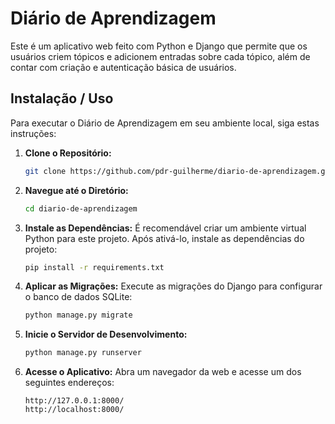 # Diário de Aprendizagem

Este é um aplicativo web feito com Python e Django que permite que os usuários criem tópicos e adicionem entradas sobre cada tópico, além de contar com criação e autenticação básica de usuários.

## Instalação / Uso

Para executar o Diário de Aprendizagem em seu ambiente local, siga estas instruções:

1. **Clone o Repositório:**

   ```bash
   git clone https://github.com/pdr-guilherme/diario-de-aprendizagem.git
   ```

2. **Navegue até o Diretório:**

   ```bash
   cd diario-de-aprendizagem
   ```

3. **Instale as Dependências:**
   É recomendável criar um ambiente virtual Python para este projeto. Após ativá-lo, instale as dependências do projeto:

   ```bash
   pip install -r requirements.txt
   ```

4. **Aplicar as Migrações:**
   Execute as migrações do Django para configurar o banco de dados SQLite:

   ```bash
   python manage.py migrate
   ```

5. **Inicie o Servidor de Desenvolvimento:**

   ```bash
   python manage.py runserver
   ```

6. **Acesse o Aplicativo:**
   Abra um navegador da web e acesse um dos seguintes endereços:
   ```
   http://127.0.0.1:8000/
   http://localhost:8000/
   ```
